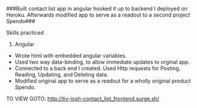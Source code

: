 ###Built contact list app in angular hooked it up to backend I deployed on Heroku. Afterwards modified app to serve as a readout to a second project Spendo###

Skills practiced

1. Angular
  * Wrote html with embedded angular variables.
  * Used two way data-binding, to allow immediate updates to orginal app.
  * Connected to a back end I created. Used Http requests for Posting, Reading, Updating, and Deleting data.
  * Modified original app to serve as a readout for a wholly original product Spendo.

TO VIEW GOTO: http://tiy-josh-contact_list_frontend.surge.sh/
